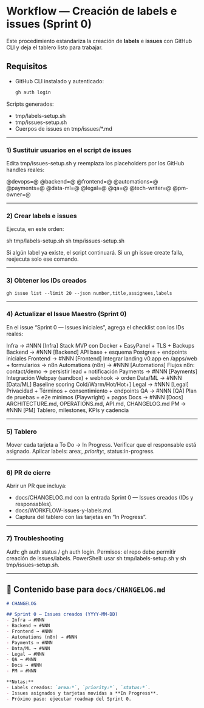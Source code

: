 # Workflow — Creación de labels e issues (Sprint 0)

Este procedimiento estandariza la creación de **labels** e **issues** con GitHub CLI y deja el tablero listo para trabajar.

## Requisitos
- GitHub CLI instalado y autenticado:
  ```bash
  gh auth login
  ```

Scripts generados:

- tmp/labels-setup.sh
- tmp/issues-setup.sh
- Cuerpos de issues en tmp/issues/*.md

---

### 1) Sustituir usuarios en el script de issues

Edita tmp/issues-setup.sh y reemplaza los placeholders por los GitHub handles reales:

@devops=@<usuario-devops>
@backend=@<usuario-backend>
@frontend=@<usuario-frontend>
@automations=@<usuario-automations>
@payments=@<usuario-payments>
@data-ml=@<usuario-data-ml>
@legal=@<usuario-legal>
@qa=@<usuario-qa>
@tech-writer=@<usuario-tech-writer>
@pm-owner=@<usuario-pm>

---

### 2) Crear labels e issues

Ejecuta, en este orden:

sh tmp/labels-setup.sh
sh tmp/issues-setup.sh

Si algún label ya existe, el script continuará.
Si un gh issue create falla, reejecuta solo ese comando.

---

### 3) Obtener los IDs creados

```
gh issue list --limit 20 --json number,title,assignees,labels
```

---

### 4) Actualizar el Issue Maestro (Sprint 0)

En el issue “Sprint 0 — Issues iniciales”, agrega el checklist con los IDs reales:

 Infra → #NNN [Infra] Stack MVP con Docker + EasyPanel + TLS + Backups
 Backend → #NNN [Backend] API base + esquema Postgres + endpoints iniciales
 Frontend → #NNN [Frontend] Integrar landing v0.app en /apps/web + formularios → n8n
 Automations (n8n) → #NNN [Automations] Flujos n8n: contact/demo → persistir lead + notificación
 Payments → #NNN [Payments] Integración Webpay (sandbox) + webhook → orden
 Data/ML → #NNN [Data/ML] Baseline scoring Cold/Warm/Hot/Hot+]
 Legal → #NNN [Legal] Privacidad + Términos + consentimiento + endpoints
 QA → #NNN [QA] Plan de pruebas + e2e mínimos (Playwright) + pagos
 Docs → #NNN [Docs] ARCHITECTURE.md, OPERATIONS.md, API.md, CHANGELOG.md
 PM → #NNN [PM] Tablero, milestones, KPIs y cadencia

---

### 5) Tablero

Mover cada tarjeta a To Do → In Progress.
Verificar que el responsable está asignado.
Aplicar labels: area:*, priority:*, status:in-progress.

---

### 6) PR de cierre

Abrir un PR que incluya:
- docs/CHANGELOG.md con la entrada Sprint 0 — Issues creados (IDs y responsables).
- docs/WORKFLOW-issues-y-labels.md.
- Captura del tablero con las tarjetas en “In Progress”.

---

### 7) Troubleshooting

Auth: gh auth status / gh auth login.
Permisos: el repo debe permitir creación de issues/labels.
PowerShell: usar sh tmp/labels-setup.sh y sh tmp/issues-setup.sh.

---

## 📄 Contenido base para `docs/CHANGELOG.md`

```markdown
# CHANGELOG

## Sprint 0 — Issues creados (YYYY-MM-DD)
- Infra → #NNN
- Backend → #NNN
- Frontend → #NNN
- Automations (n8n) → #NNN
- Payments → #NNN
- Data/ML → #NNN
- Legal → #NNN
- QA → #NNN
- Docs → #NNN
- PM → #NNN

**Notas:**
- Labels creados: `area:*`, `priority:*`, `status:*`.
- Issues asignados y tarjetas movidas a **In Progress**.
- Próximo paso: ejecutar roadmap del Sprint 0.
```
